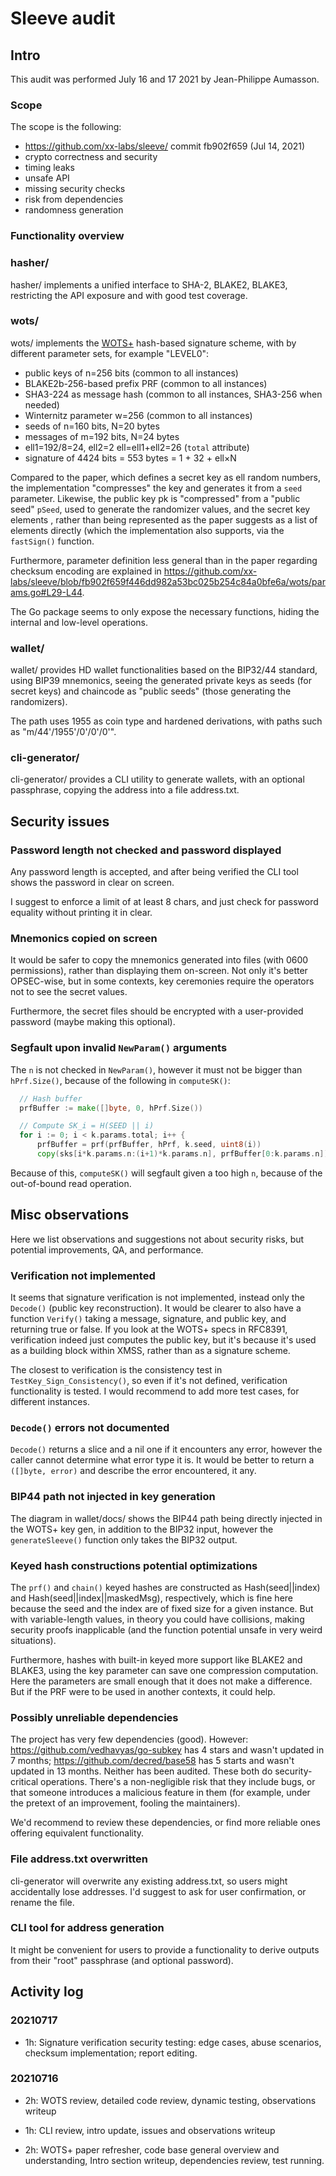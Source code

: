 # Sleeve audit

## Intro

This audit was performed July 16 and 17 2021 by Jean-Philippe Aumasson.

### Scope

The scope is the following:

* <https://github.com/xx-labs/sleeve/> commit fb902f659 (Jul 14, 2021)
* crypto correctness and security
* timing leaks
* unsafe API
* missing security checks
* risk from dependencies
* randomness generation

### Functionality overview

### hasher/

hasher/ implements a unified interface to SHA-2, BLAKE2, BLAKE3,
restricting the API exposure and with good test coverage.

### wots/

wots/ implements the [WOTS+](https://eprint.iacr.org/2017/965)
hash-based signature scheme, with by different parameter sets, for
example "LEVEL0":

* public keys of n=256 bits (common to all instances)
* BLAKE2b-256-based prefix PRF (common to all instances)
* SHA3-224 as message hash (common to all instances, SHA3-256 when needed)
* Winternitz parameter w=256 (common to all instances)
* seeds of n=160 bits, N=20 bytes 
* messages of m=192 bits, N=24 bytes
* ell1=192/8=24, ell2=2 ell=ell1+ell2=26 (`total` attribute)
* signature of 4424 bits = 553 bytes = 1 + 32 + ell×N

Compared to the paper, which defines a secret key as ell random numbers,
the implementation "compresses" the key and generates it from a `seed`
parameter. Likewise, the public key pk is "compressed" from a "public
seed" `pSeed`, used to generate the randomizer values, and the secret
key elements , rather than being represented as the paper suggests as a
list of elements directly (which the implementation also supports, via
the `fastSign()` function.

Furthermore, parameter definition less general than in the paper
regarding checksum encoding are explained in
<https://github.com/xx-labs/sleeve/blob/fb902f659f446dd982a53bc025b254c84a0bfe6a/wots/params.go#L29-L44>.

The Go package seems to only expose the necessary functions, hiding the
internal and low-level operations.


### wallet/

wallet/ provides HD wallet functionalities based on the BIP32/44
standard, using BIP39 mnemonics, seeing the generated private keys as
seeds (for secret keys) and chaincode as "public seeds" (those
generating the randomizers).

The path uses 1955 as coin type and hardened derivations, with paths
such as "m/44'/1955'/0'/0'/0'".

### cli-generator/

cli-generator/ provides a CLI utility to generate wallets, with an
optional passphrase, copying the address into a file address.txt.



## Security issues


### Password length not checked and password displayed

Any password length is accepted, and after being verified the CLI tool
shows the password in clear on screen.

I suggest to enforce a limit of at least 8 chars, and just check for
password equality without printing it in clear.

### Mnemonics copied on screen

It would be safer to copy the mnemonics generated into files (with 0600
permissions), rather than displaying them on-screen.
Not only it's better OPSEC-wise, but in some contexts, key ceremonies
require the operators not to see the secret values.

Furthermore, the secret files should be encrypted with a user-provided
password (maybe making this optional).


### Segfault upon invalid `NewParam()` arguments

The `n` is not checked in `NewParam()`, however it must not be bigger
than `hPrf.Size()`, because of the following in `computeSK()`:

```go
  // Hash buffer
  prfBuffer := make([]byte, 0, hPrf.Size())

  // Compute SK_i = H(SEED || i)
  for i := 0; i < k.params.total; i++ {
      prfBuffer = prf(prfBuffer, hPrf, k.seed, uint8(i))
      copy(sks[i*k.params.n:(i+1)*k.params.n], prfBuffer[0:k.params.n])
```

Because of this, `computeSK()` will segfault given a too high `n`,
because of the out-of-bound read operation.


## Misc observations

Here we list observations and suggestions not about security risks, but
potential improvements, QA, and performance.


### Verification not implemented

It seems that signature verification is not implemented, instead only
the `Decode()` (public key reconstruction).
It would be clearer to also have a function `Verify()` taking a
message, signature, and public key, and returning true or false.
If you look at the WOTS+ specs in RFC8391, verification indeed just
computes the public key, but it's because it's used as a building block
within XMSS, rather than as a signature scheme.

The closest to verification is the consistency test in
`TestKey_Sign_Consistency()`, so even if it's not defined, verification
functionality is tested.
I would recommend to add more test cases, for different instances.


### `Decode()` errors not documented

`Decode()` returns a slice and a nil one if it encounters any error,
however the caller cannot determine what error type it is.
It would be better to return a `([]byte, error)` and describe the error
encountered, it any.


### BIP44 path not injected in key generation

The diagram in wallet/docs/ shows the BIP44 path being directly injected
in the WOTS+ key gen, in addition to the BIP32 input, however the
`generateSleeve()` function only takes the BIP32 output.


### Keyed hash constructions potential optimizations

The `prf()` and `chain()` keyed hashes are constructed as
Hash(seed||index) and Hash(seed||index||maskedMsg), respectively, which
is fine here because the seed and the index are of fixed size for a
given instance.
But with variable-length values, in theory you could have collisions,
making security proofs inapplicable (and the function potential unsafe
in very weird situations).

Furthermore, hashes with built-in keyed more support like BLAKE2 and
BLAKE3, using the key parameter can save one compression computation.
Here the parameters are small enough that it does not make a difference.
But if the PRF were to be used in another contexts, it could help.

### Possibly unreliable dependencies

The project has very few dependencies (good). However:
<https://github.com/vedhavyas/go-subkey> has 4 stars and wasn't updated
in 7 months; <https://github.com/decred/base58> has 5 starts and wasn't
updated in 13 months. Neither has been audited. These both do
security-critical operations. There's a non-negligible risk that they
include bugs, or that someone introduces a malicious feature in them
(for example, under the pretext of an improvement, fooling the
maintainers).

We'd recommend to review these dependencies, or find more reliable ones
offering equivalent functionality.


### File address.txt overwritten

cli-generator will overwrite any existing address.txt, so users might
accidentally lose addresses. I'd suggest to ask for user confirmation,
or rename the file.


### CLI tool for address generation 

It might be convenient for users to provide a functionality to derive
outputs from their "root" passphrase (and optional password).



## Activity log

### 20210717

* 1h: Signature verification security testing: edge cases, abuse
  scenarios, checksum implementation; report editing.

### 20210716

* 2h: WOTS review, detailed code review, dynamic testing, observations
  writeup

* 1h: CLI review, intro update, issues and observations writeup

* 2h: WOTS+ paper refresher, code base general overview and
  understanding, Intro section writeup, dependencies review, test
  running.

